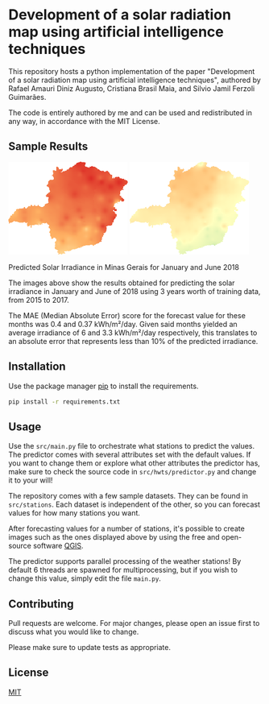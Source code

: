 # Development of a solar radiation map using artificial intelligence techniques

This repository hosts a python implementation of the paper "Development of a solar radiation map using artificial intelligence techniques", authored by Rafael Amauri Diniz Augusto, Cristiana Brasil Maia, and Silvio Jamil Ferzoli Guimarães.

The code is entirely authored by me and can be used and redistributed in any way, in accordance with the MIT License.

## Sample Results

![Predicted Solar Irradiance in Minas Gerais for January 2018](assets/sample_predictions/interpolated_predictions/2018/1.png "Predicted Solar Irradiance in Minas Gerais for January 2018")  ![Predicted Solar Irradiance in Minas Gerais for June 2018](assets/sample_predictions/interpolated_predictions/2018/6.png)

Predicted Solar Irradiance in Minas Gerais for January and June 2018

The images above show the results obtained for predicting the solar irradiance in January and June of 2018 using 3 years worth of training data, from 2015 to 2017.

The MAE (Median Absolute Error) score for the forecast value for these months was 0.4 and 0.37 kWh/m²/day. Given said months yielded an average irradiance of 6 and 3.3 kWh/m²/day respectively, this translates to an absolute error that represents less than 10% of the predicted irradiance. 

## Installation

Use the package manager [pip](https://pip.pypa.io/en/stable/) to install the requirements.

```bash
pip install -r requirements.txt
```

## Usage

Use the ```src/main.py``` file to orchestrate what stations to predict the values. The predictor comes with several attributes set with the default values. If you want to change them or explore what other attributes the predictor has, make sure to check the source code in ```src/hwts/predictor.py``` and change it to your will!

The repository comes with a few sample datasets. They can be found in ```src/stations```. Each dataset is independent of the other, so you can forecast values for how many stations you want.

After forecasting values for a number of stations, it's possible to create images such as the ones displayed above by using the free and open-source software [QGIS](https://qgis.org/en/site/).

The predictor supports parallel processing of the weather stations! By default 6 threads are spawned for multiprocessing, but if you wish to change this value, simply edit the file ```main.py```.

## Contributing
Pull requests are welcome. For major changes, please open an issue first to discuss what you would like to change.

Please make sure to update tests as appropriate.

## License
[MIT](https://choosealicense.com/licenses/mit/)
